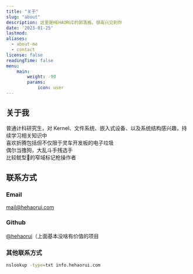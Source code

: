 ```yaml
---
title: "关于"
slug: "about"
description: 这里是HEHAORUI的部落格，很高兴见到你
date: '2023-01-25'
lastmod:
aliases:
  - about-me
  - contact
license: false
readingTime: false
menu:
    main: 
        weight: -90
        params:
            icon: user
---
```


## 关于我
普通计科研究生，对 Kernel、文件系统、嵌入式设备、以及系统结构感兴趣，持续学习相关知识中  
喜欢折腾包括但不仅限于灵车开发板的电子垃圾  
偶尔当撸狗，大乱斗手残选手  
比较鱿型🦑的窄域标记枪操作者
## 联系方式
### Email
<mail@hehaorui.com>
### Github
[@hehaorui](https://github.com/hehaorui)（上面基本没啥有价值的项目
### 其他联系方式
```bash
nslookup -type=txt info.hehaorui.com
```


